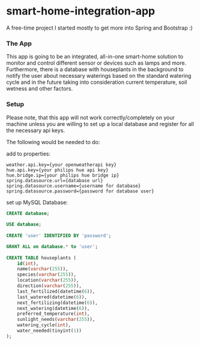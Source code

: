 # smart-home-integration-app
A free-time project I started mostly to get more into Spring and Bootstrap :)

### The App
This app is going to be an integrated, all-in-one smart-home solution
to monitor and control different sensor or devices such as lamps and more.
Furthermore, there is a database with houseplants in the background to notify
the user about necessary waterings based on the standard watering
cycle and in the future taking into consideration current
temperature, soil wetness and other factors.

### Setup
Please note, that this app will not work correctly/completely on your machine unless you are willing to set up a local
database and register for all the necessary api keys.

The following would be needed to do:

add to properties:
```
weather.api.key={your openweatherapi key}
hue.api.key={your philips hue api key}
hue.bridge.ip={your philips hue bridge ip}
spring.datasource.url={database url}
spring.datasource.username={username for database}
spring.datasource.password={password for database user}
```
set up MySQL Database:
```sql
CREATE database;
    
USE database;
    
CREATE 'user' IDENTIFIED BY 'password';

GRANT ALL on database.* to 'user';
    
CREATE TABLE houseplants (
    id(int),
    name(varchar(255)),
    species(varchar(255)),
    location(varchar(255)),
    direction(varchar(255)),
    last_fertilized(datetime(6)),
    last_watered(datetime(6)),
    next_fertilizing(datetime(6)),
    next_watering(datetime(6)),
    preferred_temperature(int),
    sunlight_needs(varchar(255)),
    watering_cycle(int),
    water_needed(tinyint(1))
);
```